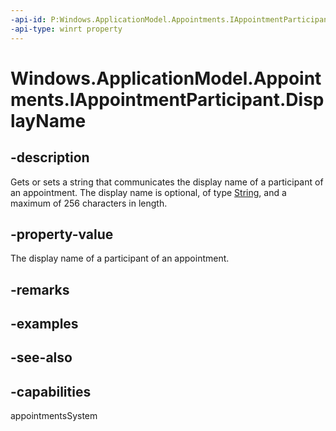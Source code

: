 ```yaml
---
-api-id: P:Windows.ApplicationModel.Appointments.IAppointmentParticipant.DisplayName
-api-type: winrt property
---
```


<!-- Property syntax
public string DisplayName { get;  set; }
-->

# Windows.ApplicationModel.Appointments.IAppointmentParticipant.DisplayName

## -description
Gets or sets a string that communicates the display name of a participant of an appointment. The display name is optional, of type [String](https://msdn.microsoft.com/library/system.string.aspx), and a maximum of 256 characters in length.

## -property-value
The display name of a participant of an appointment.

## -remarks

## -examples

## -see-also

## -capabilities
appointmentsSystem
